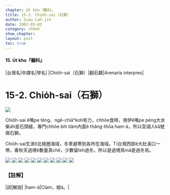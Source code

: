 ```yaml
---
chapter: U̍t kho『鷸科』
title: 15-2. Chio̍h-sai（石獅）
author: Siau Lah-jih
date: 2002-03-03
category: chheh
show_chapter: 
layout: post
toc: true
---
```


#### 15. U̍t kho『鷸科』

|台灣名|中譯名|學名|
|Chio̍h-sai（石獅）|翻石鷸|Arenaria interpres|


# 15-2. Chio̍h-sai（石獅）


![](../too5/15/15-2-2.Chio̍h-sa.jpg)


Chio̍h-sai ê嘴pe tēng、ngē-chiāⁿkoh有力，chhōe食時，用伊ê嘴pe péng大水柴a̍h是石頭縫，專門chhōe bih tiàm內面ê thâng-thōa ham-á，所以澎湖人kā號做石獅。

Chio̍h-sai生湠tī北極圈海域，冬季避寒到各所在海域。Tī台灣西部ê大肚溪口一帶，春秋天過境ê數量真chē，少數留leh過冬。所以是過境鳥mā是過冬鳥。


![](../too5/15/15-2-1.Chio̍h-sa.jpg)
![](../too5/15/15-2-7.Chio̍h-sa.jpg)
![](../too5/15/15-2-3.Chio̍h-sa.jpg)
![](../too5/15/15-2-5.Chio̍h-sa.jpg)
![](../too5/15/15-2-4.Chio̍h-sa.jpg)
![](../too5/15/15-2-6.Chio̍h-sa.jpg)
![](../too5/15/15-2-8.Chio̍h-sai.jpg)
![](../too5/15/15-2-9.Chio̍h-sai.jpg)
![](../too5/15/15-2-10.Chio̍h-sai.jpg)
![](../too5/15/15-2-11.Chio̍h-sai.jpg)
![](../too5/15/15-2-12.Chio̍h-sai.jpg)


### 【註解】

|詞|解說|
|ham-á|Clam，蚶á。|
